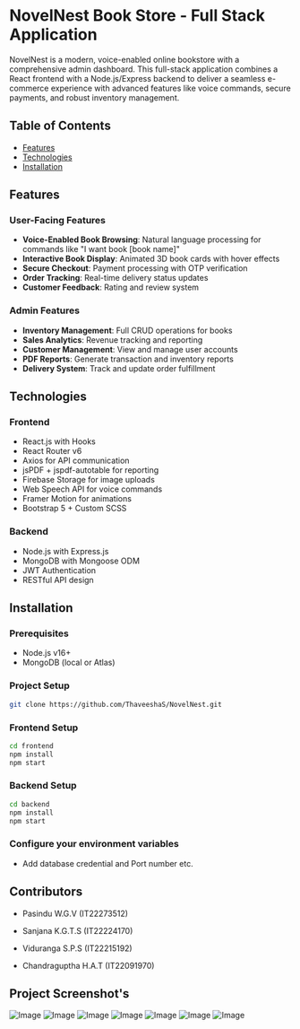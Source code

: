 # NovelNest Book Store - Full Stack Application

NovelNest is a modern, voice-enabled online bookstore with a comprehensive admin dashboard. This full-stack application combines a React frontend with a Node.js/Express backend to deliver a seamless e-commerce experience with advanced features like voice commands, secure payments, and robust inventory management.

## Table of Contents
- [Features](#features)
- [Technologies](#technologies)
- [Installation](#installation)

## Features

### User-Facing Features
- **Voice-Enabled Book Browsing**: Natural language processing for commands like "I want book [book name]"
- **Interactive Book Display**: Animated 3D book cards with hover effects
- **Secure Checkout**: Payment processing with OTP verification
- **Order Tracking**: Real-time delivery status updates
- **Customer Feedback**: Rating and review system

### Admin Features
- **Inventory Management**: Full CRUD operations for books
- **Sales Analytics**: Revenue tracking and reporting
- **Customer Management**: View and manage user accounts
- **PDF Reports**: Generate transaction and inventory reports
- **Delivery System**: Track and update order fulfillment

## Technologies

### Frontend
- React.js with Hooks
- React Router v6
- Axios for API communication
- jsPDF + jspdf-autotable for reporting
- Firebase Storage for image uploads
- Web Speech API for voice commands
- Framer Motion for animations
- Bootstrap 5 + Custom SCSS

### Backend
- Node.js with Express.js
- MongoDB with Mongoose ODM
- JWT Authentication
- RESTful API design

## Installation

### Prerequisites
- Node.js v16+
- MongoDB (local or Atlas)

### Project Setup
```bash
git clone https://github.com/ThaveeshaS/NovelNest.git
```

### Frontend Setup
```bash
cd frontend
npm install
npm start
```
### Backend Setup
```bash
cd backend
npm install
npm start
```
### Configure your environment variables
- Add database credential and Port number etc.

## Contributors
- Pasindu W.G.V (IT22273512) 

- Sanjana K.G.T.S (IT22224170)

- Viduranga S.P.S (IT22215192)

- Chandraguptha H.A.T (IT22091970)

## Project Screenshot's 
![Image](https://github.com/user-attachments/assets/7193ef9a-9994-4ce6-baed-0632a3acf945)
![Image](https://github.com/user-attachments/assets/25d2e362-85c7-49fc-931a-1c1fe8d78b33)
![Image](https://github.com/user-attachments/assets/ca437650-14e9-4b92-9601-61c89216c459)
![Image](https://github.com/user-attachments/assets/1fdf909f-67dc-4fb2-9614-d730b4d03da0)
![Image](https://github.com/user-attachments/assets/ae7df91c-30a0-4c54-be01-ddff24056b96)
![Image](https://github.com/user-attachments/assets/2e6cd779-8d61-4918-81e2-cbcfb629c8d2)
![Image](https://github.com/user-attachments/assets/4342de5f-da73-43b4-8a1b-78f8850a4a4f)
